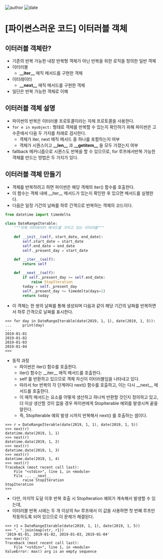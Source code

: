 
![author](https://img.shields.io/badge/author-daesungRa-lightgray.svg?style=flat-square)
![date](https://img.shields.io/badge/date-190717-lightgray.svg?style=flat-square)

# [파이썬스러운 코드] 이터러블 객체

## 이터러블 객체란?

- 기존의 반복 가능한 내장 반복형 객체가 아닌 반복을 위한 로직을 정의한 일반 객체
- 이터러블
    * **\_\_iter\_\_** 매직 메서드를 구현한 객체
- 이터레이터
    * **\_\_next\_\_** 매직 메서드를 구현한 객체
- 일단은 반복 가능한 객체로 이해

## 이터러블 객체 설명

- 파이썬의 반복은 이터러블 프로토콜이라는 자체 프로토콜을 사용한다.
- ```for e in myobject:``` 형태로 객체를 반복할 수 있는지 확인하기 위해 파이썬은 고수준에서 다음 두 가지를 차례로 검사한다.
    * 객체가 iter, next 매직 메서드 중 하나를 포함하는지 여부
    * 객체가 시퀀스이고 **\_\_len\_\_** 과 **\_\_getitem\_\_** 을 모두 가졌는지 여부
- fallback 메커니즘으로 시퀀스도 반복을 할 수 있으므로, for 루프에서반복 가능한 객체를 만드는 방법은 두 가지가 있다.

## 이터러블 객체 만들기

- 객체를 반복하려고 하면 파이썬은 해당 객체의 iter() 함수를 호출한다.
- 이 함수는 객체 내에 \_\_iter\_\_ 메서드가 있는지 확인한 후 있으면 메서드를 실행한다.
- 다음은 일정 기간의 날짜를 하루 간격으로 반복하는 객체의 코드이다.
```python
from datetime import timedelta

class DateRangeIterable:
    """자체 이터레이터 메서드를 가지고 있는 이터러블"""
    
    def __init__(self, start_date, end_date):
        self.start_date = start_date
        self.end_date = end_date
        self._present_day = start_date

    def __iter__(self):
        return self
    
    def __next__(self):
        if self._present_day >= self.end_date:
            raise StopIteration
        today = self._present_day
        self._present_day += timedelta(days=1)
        return today
```
- 이 객체는 한 쌍의 날짜를 통해 생성되며 다음과 같이 해당 기간의 날짜를 반복하면서 하루 간격으로 날짜를 표시한다.
```text
>>> for day in DateRangeIterable(date(2019, 1, 1), date(2019, 1, 5)):
...     print(day)
...
2019-01-01
2019-01-02
2019-01-03
2019-01-04
>>>
```
- 동작 과정
    * 파이썬은 iter() 함수를 호출한다.
    * iter() 함수는 \_\_iter\_\_ 매직 메서드를 호출한다.
    * self 를 반환하고 있으므로 객체 자신이 이터러블임을 나타내고 있다.
    * 따라서 for 반복의 각 단계마다 next() 함수를 호출하고, 이는 다시 \_\_next\_\_ 메서드를 호출한다.
    * 이 매직 메서드는 요소를 어떻게 생산하고 하나씩 반환할 것인지 정의하고 있고, 더 이상 생산할 것이 없을 경우 파이썬에게 StopIterable 예외를 발생시켜 끝을 알린다.
    * 즉, StopIterable 예외 발생 시까지 반복해서 next() 를 호출하는 셈이다.
```text
>>> r = DateRangeIterable(date(2019, 1, 1), date(2019, 1, 5))
>>> next(r)
datetime.date(2019, 1, 1)
>>> next(r)
datetime.date(2019, 1, 2)
>>> next(r)
datetime.date(2019, 1, 3)
>>> next(r)
datetime.date(2019, 1, 4)
>>> next(r)
Traceback (most recent call last):
    File "<stdin>", line 1, in <module>
    File ... __next__
        raise StopIteration
StopIteration
>>>
```
- 다만, 마지막 도달 이후 반복 호출 시 StopIteration 예외가 계속해서 발생할 수 있는데,
- 이터러블 반복 시에는 두 개 이상의 for 루프에서 이 값을 사용하면 첫 번째 루프만 작동하도록 되어 있으므로 이 문제가 해결된다.
```text
>>> r1 = DateRangeIterable(date(2019, 1, 1), date(2019, 1, 5))
>>> ", ".join(map(str, r1))
'2019-01-01, 2019-01-02, 2019-01-03, 2019-01-04'
>>> max(r1)
Traceback (most recent call last):
    File "<stdin>", line 1, in <module>
ValueError: max() arg is an empty sequence
```





